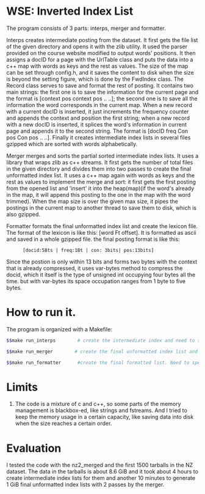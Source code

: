 WSE: Inverted Index List
=======

The program consists of 3 parts: interps, merger and formatter.

Interps creates intermediate posting from the dataset. It first gets the file list of the given directory and opens it with the zlib utility. It used the parser provided on the course website modified to output words' positions. It then assigns a docID for a page with the UrlTable class and  puts the data into a c++ map with words as keys and the rest as values. The size of the map can be set through config.h, and it saves the content to disk when the size is beyond the setting figure, which is done by the FwdIndex class. The Record class serves to save and format the rest of posting. It contains two main strings: the first one is to save the information for the current page and the format is [context pos context pos .. ..]; the second one is to save all the information the word corresponds in the current map. When a new record with a current docID is inserted, it just increments the frequency counter and appends the context and position the first string; when a new record with a new docID is inserted, it splices the word's information in current page and appends it to the second string. The format is [docID freq Con pos Con pos .. ..]. Finally it creates intermediate index lists in several files gzipped which are sorted with words alphabetically. 

Merger merges and sorts the partial sorted intermediate index lists. It uses a library that wraps zlib as c++ streams. It first gets the number of total files in the given directory and divides them into two passes to create the final unformatted index list. It uses a c++ map again with words as keys and the rest as values to implement the merge and sort: it first gets the first posting from the opened list and 'insert' it into the heap(map)(if the word's already in the map, it will append this posting to the one in the map with the word trimmed). When the map size is over the given max size, it pipes the postings in the current map to another thread to save them to disk, which is also gzipped. 

Formatter formats the final unformatted index list and create the lexicon file. The format of the lexicon is like this: [word Ft offset]. It is formatted as ascii and saved in a whole gzipped file. the final posting format is like this: 

          [docid:5Bts | freq:1Bt | con: 3bits| pos:13bits]

Since the postion is only within 13 bits and forms two bytes with the context that is already compressed, it uses var-bytes method to compress the docid, which it itself is the type of unsigned int occupying four bytes all the time. but with var-bytes its space occupation ranges from 1 byte to five bytes. 

How to run it.
======
The program is organized with a Makefile:

```bash
$$make run_interps        # create the intermediate index and need to specify the datapath

$$make run_merger        # create the final unformatted index list and need to specify three parameters: the intermediate list path, tmpath to save the the first path result and the destpath to save final list

$$make run_formatter      #create the final formatted list. Need to specify the unformatted list path
```

Limits
======
1. The code is a mixture of c and c++, so some parts of the memory management is blackbox-ed, like strings and fstreams. And I tried to keep the memory usage in a certain capacity, like saving data into disk when the size reaches a certain order.


Evaluation
======

I tested the code with the nz2_merged and the first 1500 tarballs in the NZ dataset. The data in the tarballs is about 8.6 GiB and it took about 4 hours to create intermediate index lists for them and another 10 minutes to generate 1 GiB final unformatted index lists with 2 passes by the merger.
